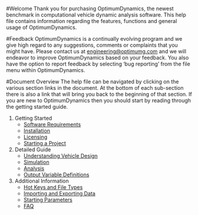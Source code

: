 #Welcome
Thank you for purchasing OptimumDynamics, the newest benchmark in computational vehicle dynamic analysis software. This help file contains information regarding the features, functions and general usage of OptimumDynamics.

#Feedback
OptimumDynamics is a continually evolving program and we give high regard to any suggestions, comments or complaints that you might have. Please contact us at engineering@optimumg.com and we will endeavor to improve OptimumDynamics based on your feedback. You also have the option to report feedback by selecting ‘bug reporting’ from the file menu within OptimumDynamics. 

#Document Overview
The help file can be navigated by clicking on the various section links in the document. At the bottom of each sub-section there is also a link that will bring you back to the beginning of that section. If you are new to OptimumDynamics then you should start by reading through the getting started guide.

1. Getting Started
    * [Software Requirements](1_Getting_Started/1_Software_Requirements.md)
    * [Installation](1_Getting_Started/2_Installation.md)
    * [Licensing](1_Getting_Started/3_Licensing.md)
    * [Starting a Project](1_Getting_Started/4_Starting_a_Project.md)
2. Detailed Guide
    * [Understanding Vehicle Design](2_Detailed_Guide/1_Understanding_Vehicle_Design.md)
    * [Simulation](2_Detailed_Guide/2_Simulation.md)
    * [Analysis](2_Detailed_Guide/3_Analysis.md)
    * [Output Variable Definitions](2_Detailed_Guide/4_Output_Variable_Definitions.md)
3. Additional Information
    * [Hot Keys and File Types](3_Additional_Information/1_Hot_Keys_and_File_Types.md)
    * [Importing and Exporting Data](3_Additional_Information/2_Importing_Exporting_Data.md)
    * [Starting Parameters](3_Additional_Information/3_Starting_Parameters.md)
    * [FAQ](3_Additional_Information/4_FAQ.md)
